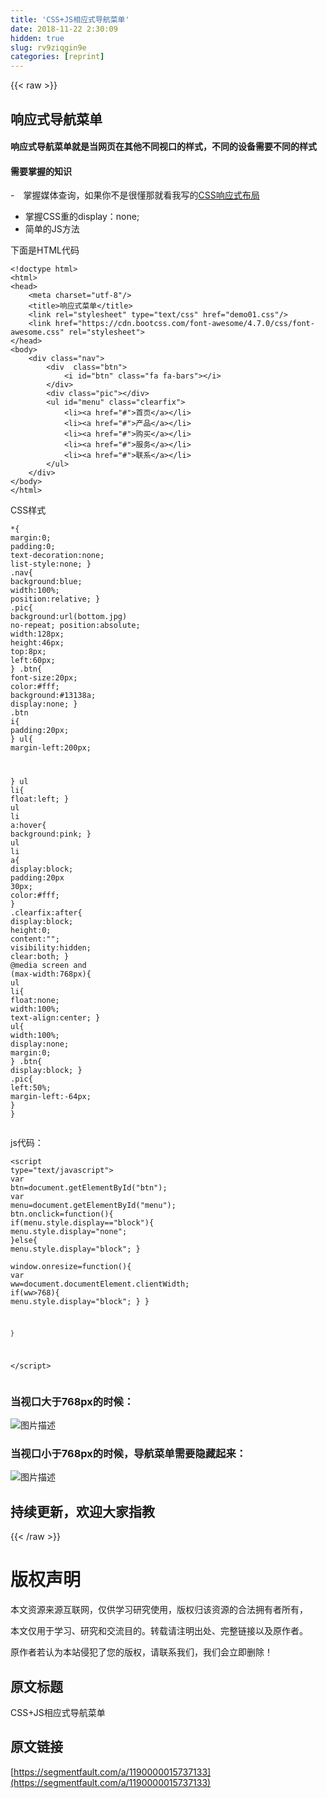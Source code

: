 ```yaml
---
title: 'CSS+JS相应式导航菜单' 
date: 2018-11-22 2:30:09
hidden: true
slug: rv9ziqgin9e
categories: [reprint]
---
```


{{< raw >}}
<h2 id="articleHeader0">&#x54CD;&#x5E94;&#x5F0F;&#x5BFC;&#x822A;&#x83DC;&#x5355;</h2><h4>&#x54CD;&#x5E94;&#x5F0F;&#x5BFC;&#x822A;&#x83DC;&#x5355;&#x5C31;&#x662F;&#x5F53;&#x7F51;&#x9875;&#x5728;&#x5176;&#x4ED6;&#x4E0D;&#x540C;&#x89C6;&#x53E3;&#x7684;&#x6837;&#x5F0F;&#xFF0C;&#x4E0D;&#x540C;&#x7684;&#x8BBE;&#x5907;&#x9700;&#x8981;&#x4E0D;&#x540C;&#x7684;&#x6837;&#x5F0F;</h4><h4>&#x9700;&#x8981;&#x638C;&#x63E1;&#x7684;&#x77E5;&#x8BC6;</h4><p>-&#x3000;&#x638C;&#x63E1;&#x5A92;&#x4F53;&#x67E5;&#x8BE2;&#xFF0C;&#x5982;&#x679C;&#x4F60;&#x4E0D;&#x662F;&#x5F88;&#x61C2;&#x90A3;&#x5C31;&#x770B;&#x6211;&#x5199;&#x7684;<a href="https://segmentfault.com/a/1190000015733677?share_user=1030000015547412">CSS&#x54CD;&#x5E94;&#x5F0F;&#x5E03;&#x5C40;</a></p><ul><li>&#x638C;&#x63E1;CSS&#x91CD;&#x7684;display&#xFF1A;none;</li><li>&#x7B80;&#x5355;&#x7684;JS&#x65B9;&#x6CD5;</li></ul><p>&#x4E0B;&#x9762;&#x662F;HTML&#x4EE3;&#x7801;</p><div class="widget-codetool" style="display:none"><div class="widget-codetool--inner"><span class="selectCode code-tool" data-toggle="tooltip" data-placement="top" title="" data-original-title="&#x5168;&#x9009;"></span> <span type="button" class="copyCode code-tool" data-toggle="tooltip" data-placement="top" data-clipboard-text="&lt;!doctype html&gt;
&lt;html&gt;
&lt;head&gt;
    &lt;meta charset=&quot;utf-8&quot;/&gt;
    &lt;title&gt;&#x54CD;&#x5E94;&#x5F0F;&#x83DC;&#x5355;&lt;/title&gt;
    &lt;link rel=&quot;stylesheet&quot; type=&quot;text/css&quot; href=&quot;demo01.css&quot;/&gt;
    &lt;link href=&quot;https://cdn.bootcss.com/font-awesome/4.7.0/css/font-awesome.css&quot; rel=&quot;stylesheet&quot;&gt;
&lt;/head&gt;
&lt;body&gt;
    &lt;div class=&quot;nav&quot;&gt;
        &lt;div  class=&quot;btn&quot;&gt;
            &lt;i id=&quot;btn&quot; class=&quot;fa fa-bars&quot;&gt;&lt;/i&gt;
        &lt;/div&gt;    
        &lt;div class=&quot;pic&quot;&gt;&lt;/div&gt;
        &lt;ul id=&quot;menu&quot; class=&quot;clearfix&quot;&gt;
            &lt;li&gt;&lt;a href=&quot;#&quot;&gt;&#x9996;&#x9875;&lt;/a&gt;&lt;/li&gt;
            &lt;li&gt;&lt;a href=&quot;#&quot;&gt;&#x4EA7;&#x54C1;&lt;/a&gt;&lt;/li&gt;
            &lt;li&gt;&lt;a href=&quot;#&quot;&gt;&#x8D2D;&#x4E70;&lt;/a&gt;&lt;/li&gt;
            &lt;li&gt;&lt;a href=&quot;#&quot;&gt;&#x670D;&#x52A1;&lt;/a&gt;&lt;/li&gt;
            &lt;li&gt;&lt;a href=&quot;#&quot;&gt;&#x8054;&#x7CFB;&lt;/a&gt;&lt;/li&gt;
        &lt;/ul&gt;    
    &lt;/div&gt;
&lt;/body&gt;
&lt;/html&gt;" title="" data-original-title="&#x590D;&#x5236;"></span> <span type="button" class="saveToNote code-tool" data-toggle="tooltip" data-placement="top" title="" data-original-title="&#x653E;&#x8FDB;&#x7B14;&#x8BB0;"></span></div></div><pre class="hljs xml"><code><span class="hljs-meta">&lt;!doctype html&gt;</span>
<span class="hljs-tag">&lt;<span class="hljs-name">html</span>&gt;</span>
<span class="hljs-tag">&lt;<span class="hljs-name">head</span>&gt;</span>
    <span class="hljs-tag">&lt;<span class="hljs-name">meta</span> <span class="hljs-attr">charset</span>=<span class="hljs-string">&quot;utf-8&quot;</span>/&gt;</span>
    <span class="hljs-tag">&lt;<span class="hljs-name">title</span>&gt;</span>&#x54CD;&#x5E94;&#x5F0F;&#x83DC;&#x5355;<span class="hljs-tag">&lt;/<span class="hljs-name">title</span>&gt;</span>
    <span class="hljs-tag">&lt;<span class="hljs-name">link</span> <span class="hljs-attr">rel</span>=<span class="hljs-string">&quot;stylesheet&quot;</span> <span class="hljs-attr">type</span>=<span class="hljs-string">&quot;text/css&quot;</span> <span class="hljs-attr">href</span>=<span class="hljs-string">&quot;demo01.css&quot;</span>/&gt;</span>
    <span class="hljs-tag">&lt;<span class="hljs-name">link</span> <span class="hljs-attr">href</span>=<span class="hljs-string">&quot;https://cdn.bootcss.com/font-awesome/4.7.0/css/font-awesome.css&quot;</span> <span class="hljs-attr">rel</span>=<span class="hljs-string">&quot;stylesheet&quot;</span>&gt;</span>
<span class="hljs-tag">&lt;/<span class="hljs-name">head</span>&gt;</span>
<span class="hljs-tag">&lt;<span class="hljs-name">body</span>&gt;</span>
    <span class="hljs-tag">&lt;<span class="hljs-name">div</span> <span class="hljs-attr">class</span>=<span class="hljs-string">&quot;nav&quot;</span>&gt;</span>
        <span class="hljs-tag">&lt;<span class="hljs-name">div</span>  <span class="hljs-attr">class</span>=<span class="hljs-string">&quot;btn&quot;</span>&gt;</span>
            <span class="hljs-tag">&lt;<span class="hljs-name">i</span> <span class="hljs-attr">id</span>=<span class="hljs-string">&quot;btn&quot;</span> <span class="hljs-attr">class</span>=<span class="hljs-string">&quot;fa fa-bars&quot;</span>&gt;</span><span class="hljs-tag">&lt;/<span class="hljs-name">i</span>&gt;</span>
        <span class="hljs-tag">&lt;/<span class="hljs-name">div</span>&gt;</span>    
        <span class="hljs-tag">&lt;<span class="hljs-name">div</span> <span class="hljs-attr">class</span>=<span class="hljs-string">&quot;pic&quot;</span>&gt;</span><span class="hljs-tag">&lt;/<span class="hljs-name">div</span>&gt;</span>
        <span class="hljs-tag">&lt;<span class="hljs-name">ul</span> <span class="hljs-attr">id</span>=<span class="hljs-string">&quot;menu&quot;</span> <span class="hljs-attr">class</span>=<span class="hljs-string">&quot;clearfix&quot;</span>&gt;</span>
            <span class="hljs-tag">&lt;<span class="hljs-name">li</span>&gt;</span><span class="hljs-tag">&lt;<span class="hljs-name">a</span> <span class="hljs-attr">href</span>=<span class="hljs-string">&quot;#&quot;</span>&gt;</span>&#x9996;&#x9875;<span class="hljs-tag">&lt;/<span class="hljs-name">a</span>&gt;</span><span class="hljs-tag">&lt;/<span class="hljs-name">li</span>&gt;</span>
            <span class="hljs-tag">&lt;<span class="hljs-name">li</span>&gt;</span><span class="hljs-tag">&lt;<span class="hljs-name">a</span> <span class="hljs-attr">href</span>=<span class="hljs-string">&quot;#&quot;</span>&gt;</span>&#x4EA7;&#x54C1;<span class="hljs-tag">&lt;/<span class="hljs-name">a</span>&gt;</span><span class="hljs-tag">&lt;/<span class="hljs-name">li</span>&gt;</span>
            <span class="hljs-tag">&lt;<span class="hljs-name">li</span>&gt;</span><span class="hljs-tag">&lt;<span class="hljs-name">a</span> <span class="hljs-attr">href</span>=<span class="hljs-string">&quot;#&quot;</span>&gt;</span>&#x8D2D;&#x4E70;<span class="hljs-tag">&lt;/<span class="hljs-name">a</span>&gt;</span><span class="hljs-tag">&lt;/<span class="hljs-name">li</span>&gt;</span>
            <span class="hljs-tag">&lt;<span class="hljs-name">li</span>&gt;</span><span class="hljs-tag">&lt;<span class="hljs-name">a</span> <span class="hljs-attr">href</span>=<span class="hljs-string">&quot;#&quot;</span>&gt;</span>&#x670D;&#x52A1;<span class="hljs-tag">&lt;/<span class="hljs-name">a</span>&gt;</span><span class="hljs-tag">&lt;/<span class="hljs-name">li</span>&gt;</span>
            <span class="hljs-tag">&lt;<span class="hljs-name">li</span>&gt;</span><span class="hljs-tag">&lt;<span class="hljs-name">a</span> <span class="hljs-attr">href</span>=<span class="hljs-string">&quot;#&quot;</span>&gt;</span>&#x8054;&#x7CFB;<span class="hljs-tag">&lt;/<span class="hljs-name">a</span>&gt;</span><span class="hljs-tag">&lt;/<span class="hljs-name">li</span>&gt;</span>
        <span class="hljs-tag">&lt;/<span class="hljs-name">ul</span>&gt;</span>    
    <span class="hljs-tag">&lt;/<span class="hljs-name">div</span>&gt;</span>
<span class="hljs-tag">&lt;/<span class="hljs-name">body</span>&gt;</span>
<span class="hljs-tag">&lt;/<span class="hljs-name">html</span>&gt;</span></code></pre><p>CSS&#x6837;&#x5F0F;</p><div class="widget-codetool" style="display:none"><div class="widget-codetool--inner"><span class="selectCode code-tool" data-toggle="tooltip" data-placement="top" title="" data-original-title="&#x5168;&#x9009;"></span> <span type="button" class="copyCode code-tool" data-toggle="tooltip" data-placement="top" data-clipboard-text="*{
    margin:0;
    padding:0;
    text-decoration:none;
    list-style:none;
}
.nav{
    background:blue;
    width:100%;
    position:relative;
}
.pic{
    background:url(bottom.jpg) no-repeat;
    position:absolute;
    width:128px;
    height:46px;
    top:8px;
    left:60px;
}
.btn{
    font-size:20px;
    color:#fff;
    background:#13138a;
    display:none;
}
.btn i{
    padding:20px;
}
ul{
    margin-left:200px;
    
}
ul li{
    float:left;
}
ul li a:hover{
    background:pink;
}
ul li a{
    display:block;
    padding:20px 30px;
    color:#fff;
}
.clearfix:after{
    display:block;
    height:0;
    content:&quot;&quot;;
    visibility:hidden;
    clear:both;
}
@media screen and (max-width:768px){
    ul li{
        float:none;
        width:100%;
        text-align:center;
    }
    ul{
        width:100%;
        display:none;
        margin:0;
    }
    .btn{
        display:block;
    }
    .pic{
        left:50%;
        margin-left:-64px;
    }
}" title="" data-original-title="&#x590D;&#x5236;"></span> <span type="button" class="saveToNote code-tool" data-toggle="tooltip" data-placement="top" title="" data-original-title="&#x653E;&#x8FDB;&#x7B14;&#x8BB0;"></span></div></div><pre class="hljs css"><code>*{
    <span class="hljs-attribute">margin</span>:<span class="hljs-number">0</span>;
    <span class="hljs-attribute">padding</span>:<span class="hljs-number">0</span>;
    <span class="hljs-attribute">text-decoration</span>:none;
    <span class="hljs-attribute">list-style</span>:none;
}
<span class="hljs-selector-class">.nav</span>{
    <span class="hljs-attribute">background</span>:blue;
    <span class="hljs-attribute">width</span>:<span class="hljs-number">100%</span>;
    <span class="hljs-attribute">position</span>:relative;
}
<span class="hljs-selector-class">.pic</span>{
    <span class="hljs-attribute">background</span>:<span class="hljs-built_in">url</span>(bottom.jpg) no-repeat;
    <span class="hljs-attribute">position</span>:absolute;
    <span class="hljs-attribute">width</span>:<span class="hljs-number">128px</span>;
    <span class="hljs-attribute">height</span>:<span class="hljs-number">46px</span>;
    <span class="hljs-attribute">top</span>:<span class="hljs-number">8px</span>;
    <span class="hljs-attribute">left</span>:<span class="hljs-number">60px</span>;
}
<span class="hljs-selector-class">.btn</span>{
    <span class="hljs-attribute">font-size</span>:<span class="hljs-number">20px</span>;
    <span class="hljs-attribute">color</span>:<span class="hljs-number">#fff</span>;
    <span class="hljs-attribute">background</span>:<span class="hljs-number">#13138a</span>;
    <span class="hljs-attribute">display</span>:none;
}
<span class="hljs-selector-class">.btn</span> <span class="hljs-selector-tag">i</span>{
    <span class="hljs-attribute">padding</span>:<span class="hljs-number">20px</span>;
}
<span class="hljs-selector-tag">ul</span>{
    <span class="hljs-attribute">margin-left</span>:<span class="hljs-number">200px</span>;
    
}
<span class="hljs-selector-tag">ul</span> <span class="hljs-selector-tag">li</span>{
    <span class="hljs-attribute">float</span>:left;
}
<span class="hljs-selector-tag">ul</span> <span class="hljs-selector-tag">li</span> <span class="hljs-selector-tag">a</span><span class="hljs-selector-pseudo">:hover</span>{
    <span class="hljs-attribute">background</span>:pink;
}
<span class="hljs-selector-tag">ul</span> <span class="hljs-selector-tag">li</span> <span class="hljs-selector-tag">a</span>{
    <span class="hljs-attribute">display</span>:block;
    <span class="hljs-attribute">padding</span>:<span class="hljs-number">20px</span> <span class="hljs-number">30px</span>;
    <span class="hljs-attribute">color</span>:<span class="hljs-number">#fff</span>;
}
<span class="hljs-selector-class">.clearfix</span><span class="hljs-selector-pseudo">:after</span>{
    <span class="hljs-attribute">display</span>:block;
    <span class="hljs-attribute">height</span>:<span class="hljs-number">0</span>;
    <span class="hljs-attribute">content</span>:<span class="hljs-string">&quot;&quot;</span>;
    <span class="hljs-attribute">visibility</span>:hidden;
    <span class="hljs-attribute">clear</span>:both;
}
@<span class="hljs-keyword">media</span> screen and (max-width:<span class="hljs-number">768px</span>){
    <span class="hljs-selector-tag">ul</span> <span class="hljs-selector-tag">li</span>{
        <span class="hljs-attribute">float</span>:none;
        <span class="hljs-attribute">width</span>:<span class="hljs-number">100%</span>;
        <span class="hljs-attribute">text-align</span>:center;
    }
    <span class="hljs-selector-tag">ul</span>{
        <span class="hljs-attribute">width</span>:<span class="hljs-number">100%</span>;
        <span class="hljs-attribute">display</span>:none;
        <span class="hljs-attribute">margin</span>:<span class="hljs-number">0</span>;
    }
    <span class="hljs-selector-class">.btn</span>{
        <span class="hljs-attribute">display</span>:block;
    }
    <span class="hljs-selector-class">.pic</span>{
        <span class="hljs-attribute">left</span>:<span class="hljs-number">50%</span>;
        <span class="hljs-attribute">margin-left</span>:-<span class="hljs-number">64px</span>;
    }
}</code></pre><p>js&#x4EE3;&#x7801;&#xFF1A;</p><div class="widget-codetool" style="display:none"><div class="widget-codetool--inner"><span class="selectCode code-tool" data-toggle="tooltip" data-placement="top" title="" data-original-title="&#x5168;&#x9009;"></span> <span type="button" class="copyCode code-tool" data-toggle="tooltip" data-placement="top" data-clipboard-text="&lt;script type=&quot;text/javascript&quot;&gt;
    var btn=document.getElementById(&quot;btn&quot;);
    var menu=document.getElementById(&quot;menu&quot;);
    btn.onclick=function(){
        if(menu.style.display==&quot;block&quot;){
            menu.style.display=&quot;none&quot;;
        }else{
            menu.style.display=&quot;block&quot;;
        }        
        window.onresize=function(){
            var ww=document.documentElement.clientWidth;
            if(ww&gt;768){
                menu.style.display=&quot;block&quot;;
            }
        }
        
    }
&lt;/script&gt;" title="" data-original-title="&#x590D;&#x5236;"></span> <span type="button" class="saveToNote code-tool" data-toggle="tooltip" data-placement="top" title="" data-original-title="&#x653E;&#x8FDB;&#x7B14;&#x8BB0;"></span></div></div><pre class="hljs xml"><code><span class="hljs-tag">&lt;<span class="hljs-name">script</span> <span class="hljs-attr">type</span>=<span class="hljs-string">&quot;text/javascript&quot;</span>&gt;</span><span class="javascript">
    <span class="hljs-keyword">var</span> btn=<span class="hljs-built_in">document</span>.getElementById(<span class="hljs-string">&quot;btn&quot;</span>);
    <span class="hljs-keyword">var</span> menu=<span class="hljs-built_in">document</span>.getElementById(<span class="hljs-string">&quot;menu&quot;</span>);
    btn.onclick=<span class="hljs-function"><span class="hljs-keyword">function</span>(<span class="hljs-params"></span>)</span>{
        <span class="hljs-keyword">if</span>(menu.style.display==<span class="hljs-string">&quot;block&quot;</span>){
            menu.style.display=<span class="hljs-string">&quot;none&quot;</span>;
        }<span class="hljs-keyword">else</span>{
            menu.style.display=<span class="hljs-string">&quot;block&quot;</span>;
        }        
        <span class="hljs-built_in">window</span>.onresize=<span class="hljs-function"><span class="hljs-keyword">function</span>(<span class="hljs-params"></span>)</span>{
            <span class="hljs-keyword">var</span> ww=<span class="hljs-built_in">document</span>.documentElement.clientWidth;
            <span class="hljs-keyword">if</span>(ww&gt;<span class="hljs-number">768</span>){
                menu.style.display=<span class="hljs-string">&quot;block&quot;</span>;
            }
        }
        
    }
</span><span class="hljs-tag">&lt;/<span class="hljs-name">script</span>&gt;</span></code></pre><h3 id="articleHeader1">&#x5F53;&#x89C6;&#x53E3;&#x5927;&#x4E8E;768px&#x7684;&#x65F6;&#x5019;&#xFF1A;</h3><p><span class="img-wrap"><img data-src="/img/bVbeb4S?w=1366&amp;h=736" src="https://static.alili.tech/img/bVbeb4S?w=1366&amp;h=736" alt="&#x56FE;&#x7247;&#x63CF;&#x8FF0;" title="&#x56FE;&#x7247;&#x63CF;&#x8FF0;" style="cursor:pointer;display:inline"></span></p><h3 id="articleHeader2">&#x5F53;&#x89C6;&#x53E3;&#x5C0F;&#x4E8E;768px&#x7684;&#x65F6;&#x5019;&#xFF0C;&#x5BFC;&#x822A;&#x83DC;&#x5355;&#x9700;&#x8981;&#x9690;&#x85CF;&#x8D77;&#x6765;&#xFF1A;</h3><p><span class="img-wrap"><img data-src="/img/bVbeb45?w=714&amp;h=708" src="https://static.alili.tech/img/bVbeb45?w=714&amp;h=708" alt="&#x56FE;&#x7247;&#x63CF;&#x8FF0;" title="&#x56FE;&#x7247;&#x63CF;&#x8FF0;" style="cursor:pointer;display:inline"></span></p><h2 id="articleHeader3">&#x6301;&#x7EED;&#x66F4;&#x65B0;&#xFF0C;&#x6B22;&#x8FCE;&#x5927;&#x5BB6;&#x6307;&#x6559;</h2>
{{< /raw >}}

# 版权声明
本文资源来源互联网，仅供学习研究使用，版权归该资源的合法拥有者所有，

本文仅用于学习、研究和交流目的。转载请注明出处、完整链接以及原作者。

原作者若认为本站侵犯了您的版权，请联系我们，我们会立即删除！

## 原文标题
CSS+JS相应式导航菜单

## 原文链接
[https://segmentfault.com/a/1190000015737133](https://segmentfault.com/a/1190000015737133)

